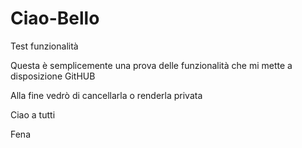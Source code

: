 # Ciao-Bello
Test funzionalità

Questa è semplicemente una prova delle funzionalità che mi mette a disposizione GitHUB

Alla fine vedrò di cancellarla o renderla privata

Ciao a tutti

Fena
